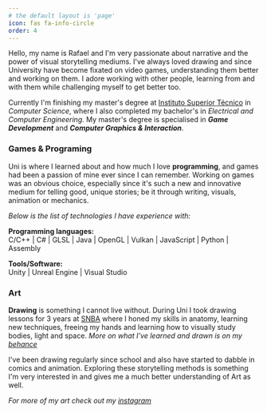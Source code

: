 ```yaml
---
# the default layout is 'page'
icon: fas fa-info-circle
order: 4
---
```

Hello, my name is Rafael and I'm very passionate about narrative and the power of visual storytelling mediums. I've always loved drawing and since University have become fixated on video games, understanding them better and working on them. I adore working with other people, learning from and with them while challenging myself to get better too. 

Currently I'm finishing my master's degree at [Instituto Superior Técnico](https://tecnico.ulisboa.pt/en/) in *Computer Science*, where I also completed my bachelor's in *Electrical and Computer Engineering*. 
My master's degree is specialised in **_Game Development_** and **_Computer Graphics & Interaction_**.
  
  
### Games & Programing
Uni is where I learned about and how much I love **programming**, and games had been a passion of mine ever since I can remember. Working on games was an obvious choice, especially since it's such a new and innovative medium for telling good, unique stories; be it through writing, visuals, animation or mechanics.
<!-- Make HOME page the games portfolio page, and about page the home page -->

*Below is the list of technologies I have experience with:*

**Programming languages:**  
	C/C++ | C# | GLSL | Java | OpenGL | Vulkan | JavaScript | Python | Assembly

**Tools/Software:**  
	Unity | Unreal Engine | Visual Studio 

### Art
**Drawing** is something I cannot live without. During Uni I took drawing lessons for 3 years at [SNBA](https://www.snba.pt/en/) where I honed my skills in anatomy, learning new techniques, freeing my hands and learning how to visually study bodies, light and space.   *More on what I've learned and drawn is on my [behance](https://www.behance.net/gallery/81045663/Drawing-Lessons)* 

I've been drawing regularly since school and also have started to dabble in comics and animation. Exploring these storytelling methods is something I'm very interested in and gives me a much better understanding of Art as well. 

  *For more of my art check out my [instagram](https://www.instagram.com/bahble/)*
